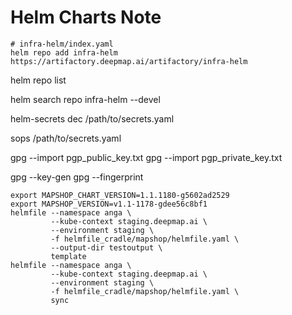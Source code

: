 Helm Charts Note
================



```
# infra-helm/index.yaml
helm repo add infra-helm https://artifactory.deepmap.ai/artifactory/infra-helm
```

helm repo list

helm search repo infra-helm --devel


helm-secrets dec /path/to/secrets.yaml

sops /path/to/secrets.yaml

gpg --import pgp_public_key.txt
gpg --import pgp_private_key.txt

gpg --key-gen
gpg --fingerprint



```
export MAPSHOP_CHART_VERSION=1.1.1180-g5602ad2529
export MAPSHOP_VERSION=v1.1-1178-gdee56c8bf1
helmfile --namespace anga \
         --kube-context staging.deepmap.ai \
         --environment staging \
         -f helmfile_cradle/mapshop/helmfile.yaml \
         --output-dir testoutput \
         template
helmfile --namespace anga \
         --kube-context staging.deepmap.ai \
         --environment staging \
         -f helmfile_cradle/mapshop/helmfile.yaml \
         sync
```
